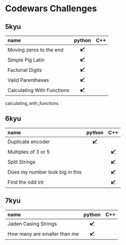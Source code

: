 # Codewars Challenges

## 5kyu
| name                       | python                                              | C++                                                 |
| :------------------------- | :-------------------------------------------------: | :-------------------------------------------------: | 
| Moving zeros to the end    | [✔️](./5kyu/python/moving_zeros_to_the_end.py)     | []()                                                | 
| Simple Pig Latin           | [✔️](./5kyu/python/simple_pig_latin.py)            | []()                                                | 
| Factorial Digits           | [✔️](./5kyu/python/factorial_digits.py)            | []()                                                | 
| Valid Parentheses          | [✔️](./5kyu/python/valid_parentheses.py)           | []()                                                | 
| Calculating With Functions | [✔️](./5kyu/python/calculating_with_functions.py)  | []()                                                | 


calculating_with_functions
## 6kyu
| name                            | python                                              | C++                                                   |
| :------------------------------ | :-------------------------------------------------: | :-------------------------------------------------:   | 
| Duplicate encoder               | [✔️](./6kyu/python/duplicate_encoder.py)           | []()                                                  | 
| Multiples of 3 or 5             | []()                                                | [✔️](./6kyu/cpp/multiples_of_3_or_5.cpp)             | 
| Split Strings                   | []()                                                | [✔️](./6kyu/cpp/split_strings.cpp)                   | 
| Does my number look big in this | []()                                                | [✔️](./6kyu/cpp/does_my_number_look_big_in_this.cpp) | 
| Find the odd int                | []()                                                | [✔️](./6kyu/cpp/find_the_odd_int.cpp)                | 


## 7kyu
| name                         | python                                              | C++                                                 |
| :--------------------------- | :-------------------------------------------------: | :-------------------------------------------------: | 
| Jaden Casing Strings         | [✔️](./7kyu/python/jaden_casing_strings.py)         | []()                                                |
| How many are smaller than me | [✔️](./7kyu/python/how_many_are_smaller_than_me.py) | []()                                                |

